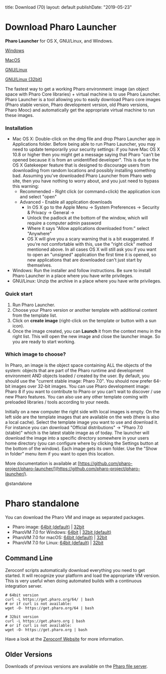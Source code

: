 title: Download (70)layout: defaultpublishDate: "2019-05-23"<div class="teaser"># Download Pharo Launcher**Pharo Launcher** for OS X, GNU/Linux, and Windows.<a class="btn download" href="https://files.pharo.org/pharo-launcher/windows"><i class="fa fa-windows"></i> Windows</a><a class="btn download" href="https://files.pharo.org/pharo-launcher/mac"><i class="fa fa-apple"></i> MacOS</a><a class="btn download" href="https://files.pharo.org/pharo-launcher/linux64"><i class="fa fa-linux"></i> GNU/Linux</a><a class="btn download" href="https://files.pharo.org/pharo-launcher/linux32"><i class="fa fa-linux"></i> GNU/Linux (32bit)</a></div>The fastest way to get a working Pharo environment: image \(an object space with Pharo Core libraries\) + virtual machine is to use Pharo Launcher. Pharo Launcher is a tool allowing you to easily download Pharo core images \(Pharo stable version, Pharo development version, old Pharo versions, Pharo Mooc\) and automatically get the appropriate virtual machine to run these images.### Installation- Mac OS X: Double-click on the dmg file and drop Pharo Launcher app in Applications folder. Before being able to run Pharo Launcher, you may need to update temporarily your security settings: if you have Mac OS X 10.8 or higher then you might get a message saying that Pharo "can’t be opened because it is from an unidentified developer". This is due to the OS X Gatekeeper feature that is designed to discourage users from downloading from random locations and possibly installing something bad. Assuming you've downloaded Pharo Launcher from Pharo web site, then you have nothing to worry about, and you just need to bypass this warning:  - Recommended - Right click \(or command+click\) the application icon and select "open"  - Advanced - Enable all application downloads    - In OS X go to the Apple Menu -> System Preferences -> Security & Privacy -> General ->    - Unlock the padlock at the bottom of the window, which will require a computer admin password    - Where it says "Allow applications downloaded from:" select "Anywhere"    - OS X will give you a scary warning that is a bit exaggerated. If you're not comfortable with this, use the "right click" method mentioned above. In all cases OS X will still ask you if you want to open an "unsigned" application the first time it is opened, so new applications that are downloaded can't just start by themselves.- Windows: Run the installer and follow instructions. Be sure to install Pharo Launcher in a place where you have write privileges.- GNU/Linux: Unzip the archive in a place where you have write privileges.### Quick start1. Run Pharo Launcher.1. Choose your Pharo version or another template with additional content from the template list.1. Click on **create image** \(right-click on the template or button with a sun icon\).1. Once the image created, you can **Launch** it from the context menu in the right list. This will open the new image and close the launcher image. So you are ready to start working.### Which image to choose?In Pharo, an image is the object space containing ALL the objects of the system: objects that are part of the Pharo runtime and development environment AND objects loaded / created by the user.By default, you should use the "current stable image: Pharo 7.0". You should now prefer 64-bit images over 32-bit images.You can use Pharo development image: Pharo 8 if you want to contribute to Pharo or you can’t wait to discover / use new Pharo features.You can also use any other template coming with preloaded libraries / tools according to your needs.Initially on a new computer the right side with local images is empty. On the left side are the template images that are available on the web \(there is also a local cache\). Select the template image you want to use and download it. For instance you can download "Official distributions" -> "Pharo 7.0 \(stable\)" which is the latest stable image as of today. The launcher will download the image into a specific directory somewhere in your users home directory \(you can configure where by clicking the Settings button at the bottom of the window\). Each image gets its own folder. Use the "Show in folder" menu item if you want to open this location.More documentation is available at [https://github.com/pharo-project/pharo-launcher/](https://github.com/pharo-project/pharo-launcher/).@standalone# Pharo standaloneYou can download the Pharo VM and image as separated packages.- Pharo image: [64bit \(default\)](https://files.pharo.org/get-files/70/pharo64.zip) | [32bit](https://files.pharo.org/get-files/70/pharo.zip)- <i class="fa fa-windows"></I> PharoVM 7.0 for Windows: [64bit](https://files.pharo.org/get-files/70/pharo64-win-stable.zip) | [32bit \(default\)](https://files.pharo.org/get-files/70/pharo-win-stable.zip)- <i class="fa fa-apple"></I> PharoVM 7.0 for macOS: [64bit \(default\)](https://files.pharo.org/get-files/70/pharo64-mac-stable.zip) | [32bit](https://files.pharo.org/get-files/70/pharo-mac-stable.zip)- <i class="fa fa-linux"></I> PharoVM 7.0 for Linux: [64bit \(default\)](https://files.pharo.org/get-files/70/pharo64-linux-stable.zip) | [32bit](https://files.pharo.org/get-files/70/pharo-linux-stable.zip)<!--!! Linux PackagesPackages are available for some common linux distributions The binary names are picked to allow to install the 32bit and 64bit VM in parallel. The pharo launcher is best for interactive use, Linux packages are perfect for deployment on a server. Pre-build official Docker images based on these packages will be available soon.- *Linux packages 64bit>https://pharo.org/gnu-linux-installation-64*- *Linux packages 32bit>https://pharo.org/gnu-linux-installation*-->## Command Line<span id="commandLine"/>Zeroconf scripts automatically download everything you need to get started. It will recognize your platform and load the appropriate VM version. This is very useful when doing automated builds with a continuous integration server.```language=Bash# 64bit version
curl -L https://get.pharo.org/64/ | bash
# or if curl is not available:
wget -O- https://get.pharo.org/64 | bash``````language=Bash# 32bit version
curl -L https://get.pharo.org | bash
# or if curl is not available:
wget -O- https://get.pharo.org | bash```Have a look at the [Zeroconf Website](https://get.pharo.org/) for more information.## Older VersionsDownloads of previous versions are available on the [Pharo file server](https://files.pharo.org/).